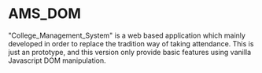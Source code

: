 # AMS_DOM
"College_Management_System" is a web based application which mainly developed in order to replace the tradition way of taking attendance. This is just an prototype, and this version only provide basic features  using vanilla Javascript DOM manipulation.
